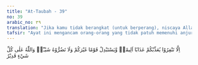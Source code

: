 ```yaml
---
title: "At-Taubah - 39"
no: 39
arabic_no: ٣٩
translation: "Jika kamu tidak berangkat (untuk berperang), niscaya Allah akan menghukum kamu dengan azab yang pedih dan menggantikan kamu dengan kaum yang lain, dan kamu tidak akan merugikan-Nya sedikit pun. Dan Allah Mahakuasa atas segala sesuatu."
tafsir: "Ayat ini mengancam orang-orang yang tidak patuh memenuhi anjuran dan perintah Nabi Muhammad saw untuk pergi berperang menghadapi ancaman musuh. Pembangkangan mereka terhadap perintah Nabi Muhammad saw agar pergi berperang untuk menegakkan agama, tidaklah akan memberi mudarat kepada Allah swt sedikit pun, dan tidak pula memberikan manfaat, sebagaimana firman Allah yang disabdakan Rasulullah saw:\n\n\"Wahai hamba-hamba-Ku, sesungguhnya kamu tidak akan bisa menyampaikan mudarat kepada-Ku hingga kamu dapat menyusahkan Aku, begitu juga kamu tidak akan dapat memberikan manfaat kepada-Ku hingga kamu dapat memberikan pertolongan kepada-Ku.\" (Riwayat Muslim dari Abi dzar al-Gifari)"
---
```

اِلَّا تَنْفِرُوْا يُعَذِّبْكُمْ عَذَابًا اَلِيمًاۙ وَّيَسْتَبْدِلْ قَوْمًا غَيْرَكُمْ وَلَا تَضُرُّوْهُ شَيْـًٔاۗ وَاللّٰهُ عَلٰى كُلِّ شَيْءٍ قَدِيْرٌ 